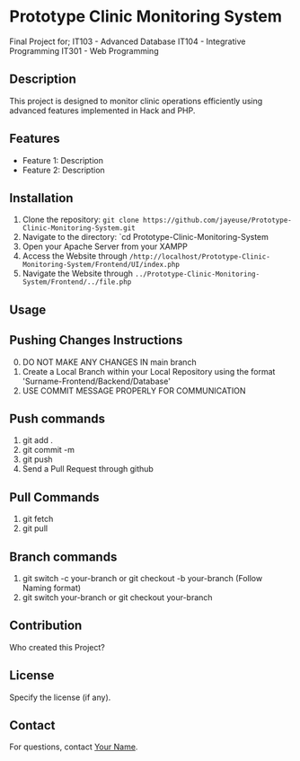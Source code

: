 # Prototype Clinic Monitoring System

Final Project for;
IT103 - Advanced Database
IT104 - Integrative Programming
IT301 - Web Programming

## Description
This project is designed to monitor clinic operations efficiently using advanced features implemented in Hack and PHP.

## Features
- Feature 1: Description
- Feature 2: Description

## Installation
1. Clone the repository: `git clone https://github.com/jayeuse/Prototype-Clinic-Monitoring-System.git`
2. Navigate to the directory: `cd Prototype-Clinic-Monitoring-System
3. Open your Apache Server from your XAMPP
4. Access the Website through `/http://localhost/Prototype-Clinic-Monitoring-System/Frontend/UI/index.php`
5. Navigate the Website through `../Prototype-Clinic-Monitoring-System/Frontend/../file.php`

## Usage
## Pushing Changes Instructions
0. DO NOT MAKE ANY CHANGES IN main branch
1. Create a Local Branch within your Local Repository using the format 'Surname-Frontend/Backend/Database'
2. USE COMMIT MESSAGE PROPERLY FOR COMMUNICATION

## Push commands
1. git add .
2. git commit -m
3. git push
4. Send a Pull Request through github

## Pull Commands
1. git fetch
2. git pull

## Branch commands
1. git switch -c your-branch or git checkout -b your-branch (Follow Naming format)
2. git switch your-branch or git checkout your-branch

## Contribution
Who created this Project?

## License
Specify the license (if any).

## Contact
For questions, contact [Your Name](mailto:your-email@example.com).
